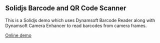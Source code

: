 ## Solidjs Barcode and QR Code Scanner


This is a Solidjs demo which uses Dynamsoft Barcode Reader along with Dynamsoft Camera Enhancer to read barcodes from camera frames.


[Online demo](https://prismatic-haupia-2fac43.netlify.app)
